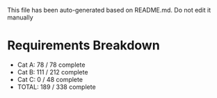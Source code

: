 This file has been auto-generated based on README.md. Do not edit it manually

# Requirements Breakdown

- Cat A:  78 / 78 complete
- Cat B:  111 / 212 complete
- Cat C:  0 / 48 complete
- TOTAL:  189 / 338 complete
